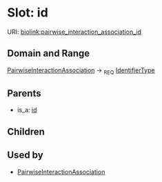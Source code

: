 
# Slot: id




URI: [biolink:pairwise_interaction_association_id](https://w3id.org/biolink/vocab/pairwise_interaction_association_id)

## Domain and Range

[PairwiseInteractionAssociation](PairwiseInteractionAssociation.md) ->  <sub>REQ</sub> [IdentifierType](IdentifierType.md)

## Parents

 *  is_a: [id](association_id.md)

## Children


## Used by

 * [PairwiseInteractionAssociation](PairwiseInteractionAssociation.md)
